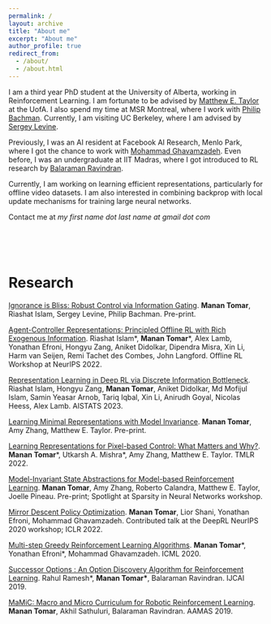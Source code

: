```yaml
---
permalink: /
layout: archive
title: "About me"
excerpt: "About me"
author_profile: true
redirect_from: 
  - /about/
  - /about.html
---
```


I am a third year PhD student at the University of Alberta, working in Reinforcement Learning. I am fortunate to be advised by [Matthew E. Taylor](https://drmatttaylor.net/) at the UofA. I also spend my time at MSR Montreal, where I work with [Philip Bachman](https://www.microsoft.com/en-us/research/people/phbachma/). Currently, I am visiting UC Berkeley, where I am advised by [Sergey Levine](https://people.eecs.berkeley.edu/~svlevine/).


Previously, I was an AI resident at Facebook AI Research, Menlo Park, where I got the chance to work with [Mohammad Ghavamzadeh](https://mohammadghavamzadeh.github.io/). Even before, I was an undergraduate at IIT Madras, where I got introduced to RL research by [Balaraman Ravindran](https://www.cse.iitm.ac.in/~ravi/).

Currently, I am working on learning efficient representations, particularly for offline video datasets. I am also interested in combining backprop with local update mechanisms for training large neural networks.
 
Contact me at <em> my first name dot last name at gmail dot com </em>

<br/><br/><br/>

# Research  

[Ignorance is Bliss: Robust Control via Information Gating](https://arxiv.org/abs/2303.06121). **Manan Tomar**, Riashat Islam, Sergey Levine, Philip Bachman. Pre-print.

[Agent-Controller Representations: Principled Offline RL with Rich Exogenous Information](https://arxiv.org/abs/2211.00164). Riashat Islam\*, **Manan Tomar**\*, Alex Lamb, Yonathan Efroni, Hongyu Zang, Aniket Didolkar, Dipendra Misra, Xin Li, Harm van Seijen, Remi Tachet des Combes, John Langford. Offline RL Workshop at NeurIPS 2022.

[Representation Learning in Deep RL via Discrete Information Bottleneck](https://arxiv.org/abs/2212.13835). Riashat Islam, Hongyu Zang, **Manan Tomar**, Aniket Didolkar, Md Mofijul Islam, Samin Yeasar Arnob, Tariq Iqbal, Xin Li, Anirudh Goyal, Nicolas Heess, Alex Lamb. AISTATS 2023.

[Learning Minimal Representations with Model Invariance](https://openreview.net/pdf?id=v3LXWP63qOZ). **Manan Tomar**, Amy Zhang, Matthew E. Taylor. Pre-print.

[Learning Representations for Pixel-based Control: What Matters and Why?](https://arxiv.org/pdf/2111.07775.pdf). **Manan Tomar**\*, Utkarsh A. Mishra\*, Amy Zhang, Matthew E. Taylor. TMLR 2022.

[Model-Invariant State Abstractions for Model-based Reinforcement Learning](https://arxiv.org/pdf/2102.09850.pdf). **Manan Tomar**, Amy Zhang, Roberto Calandra, Matthew E. Taylor, Joelle Pineau. Pre-print; Spotlight at Sparsity in Neural Networks workshop.

[Mirror Descent Policy Optimization](https://arxiv.org/abs/2005.09814.pdf). **Manan Tomar**, Lior Shani, Yonathan Efroni, Mohammad Ghavamzadeh. Contributed talk at the DeepRL NeurIPS 2020 workshop; ICLR 2022. 

[Multi-step Greedy Reinforcement Learning Algorithms](https://arxiv.org/abs/1910.02919.pdf). **Manan Tomar**\*, Yonathan Efroni\*, Mohammad Ghavamzadeh. ICML 2020.

[Successor Options : An Option Discovery Algorithm for Reinforcement Learning](https://arxiv.org/pdf/1905.05731.pdf). Rahul Ramesh\*, **Manan Tomar\***, Balaraman Ravindran. IJCAI 2019.

[MaMiC: Macro and Micro Curriculum for Robotic Reinforcement Learning](https://arxiv.org/pdf/1905.07193.pdf). **Manan Tomar**, Akhil Sathuluri, Balaraman Ravindran. AAMAS 2019.